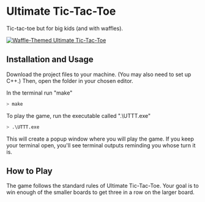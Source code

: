 # Ultimate Tic-Tac-Toe
Tic-tac-toe but for big kids (and with waffles).

[![Waffle-Themed Ultimate Tic-Tac-Toe](https://img.youtube.com/vi/F2aR_Y_SlDM/0.jpg)](https://www.youtube.com/watch?v=F2aR_Y_SlDM)

## Installation and Usage

Download the project files to your machine. (You may also need to set up C++.) Then, open the folder in your chosen editor.

In the terminal run "make"
```bash
> make
```
To play the game, run the executable called ".\UTTT.exe"
```bash
> .\UTTT.exe
```
This will create a popup window where you will play the game. If you keep your terminal open, you'll see terminal outputs reminding you whose turn it is.

## How to Play
The game follows the standard rules of Ultimate Tic-Tac-Toe. Your goal is to win enough of the smaller boards to get three in a row on the larger board.
